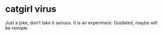 # catgirl virus
Just a joke, don't take it serious. It is an experiment.
Outdated, maybe will be remade.
